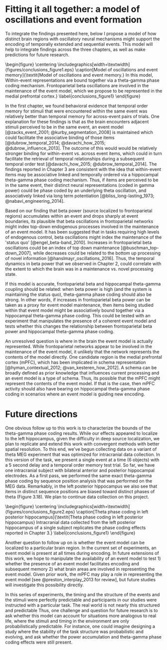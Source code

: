# Fitting it all together: a model of oscillations and event formation

To integrate the findings presented here, below I propose a model of how distinct brain regions with oscillatory neural mechanisms might support the encoding of temporally extended and sequential events. This model will help to integrate findings across the three chapters, as well as make predictions for future research.

\begin{figure}
  \centering
  \includegraphics[width=\textwidth]{figures/conclusions_figure1.eps}
  \caption[Model of oscillations and event memory]{\textit{Model of oscillations and event memory.} In this model, Within-event representations are bound together via a theta-gamma phase coding mechanism.  Frontoparietal beta oscillations are involved in the maintenance of the event model, which we propose to be represented in the medial prefrontal cortex.}
  \label{conclusions_figure1}
\end{figure}

In the first chapter, we found behavioral evidence that temporal order memory for stimuli that were encountered within the same event was relatively better than temporal memory for across-event pairs of trials. One explanation for these findings is that as the brain encounters adjacent stimuli perceived to be in the same event, an event model [@zacks_event_2001; @kurby_segmentation_2008] is maintained which could facilitate the associative binding of those items [@dubrow_temporal_2014; @davachi_how_2015; @dubrow_influence_2013]. The outcome of this would would be relatively stronger binding for within-event vs. across event items, which could in turn facilitate the retrieval of temporal relationships during a subsequent temporal order test [@davachi_how_2015; @dubrow_temporal_2014]. The findings reported in Chapter 3 are consistent with the idea that within-event items may be associative linked and temporally ordered via a hippocampal theta-gamma phase coding mechanism.  Thus, if items are perceived to be in the same event, their distinct neural representations (coded in gamma power) could be phase coded by an underlying theta oscillation, and associatively linked via long term potentiation [@bliss_long-lasting_1973; @nabavi_engineering_2014].

Based on our finding that beta power (source localized to frontoparietal regions) accumulates within an event and drops sharply at event boundaries, its plausible that beta oscillations in frontoparietal networks might index top-down endogenous processes involved in the maintenance of an event model.  It has been suggested that in tasks requiring high levels of endogenous control, beta oscillations might index the maintenance of the 'status quo' [@engel_beta-band_2010].  Increases in frontoparietal beta oscillations could be an index of top down maintenance [@buschman_top-down_2007], while decreases could be related to the bottom up processing of novel information [@hanslmayr_oscillations_2016]. Thus, the temporal dynamics in beta power that we observed in Chapter 2, could correlate with the extent to which the brain was in a maintenance vs. novel processing state.

If this model is accurate, frontoparietal beta and hippocampal theta-gamma coupling should be related: when beta power is high (and the system is maintaining the status quo), theta-gamma phase coding should also be strong.  In other words, if increases in frontoparietal beta power can be taken as a proxy for event model maintenance, then items being studied within that event model might be associatively bound together via a hippocampal theta-gamma phase coding.  This could be tested with an experiment that manipulates the presence of a coherent event model and tests whether this changes the relationship between frontoparietal beta power and hippocampal theta-gamma phase coding.

An unresolved question is where in the brain the event model is actually represented. While frontoparietal networks appear to be involved in the maintenance of the event model, it unlikely that the network represents the contents of the model directly.  One candidate region is the medial prefrontal cortex (mPFC), which has been implicated in schema representation [@hyman_contextual_2012; @van_kesteren_how_2012]. A schema can be broadly defined as prior knowledge that influences current processing and an event model is a type of schema.  Thus, its possible that the mPFC might represent the contents of the event model.  If that is the case, then mPFC activity should also have bearing on hippocampal theta-gamma phase coding in scenarios where an event model is guiding new encoding.

# Future directions

One obvious follow up to this work is to characterize the bounds of the theta-gamma phase coding results.  While our effects appeared to localize to the left hippocampus, given the difficulty in deep source localization, we plan to replicate and extend this work with convergent methods with better spatial resolution.  To this end, we've begun collecting data on a variant of theta MEG experiment that was optimized for intracranial data collection. In this version of the task, we present a single event at a time (6 objects) with a 5 second delay and a temporal order memory test trial. So far, we have one intracranial subject with bilateral anterior and posterior hippocampal electrodes.  As a first pass, we performed the same exact theta-gamma phase coding by sequence position analysis that was performed on the MEG data.  Remarkably, in the left posterior hippocampus we also see that items in distinct sequence positions are biased toward distinct phases of theta (Figure 3.18). We plan to continue data collection on this project.

\begin{figure}
  \centering
  \includegraphics[width=\textwidth]{figures/conclusions_figure2.eps}
  \caption[Theta phase coding in left posterior hippocampus]{\textit{Theta phase coding in left posterior hippocampus} Intracranial data collected from the left posterior hippocampus of a single subject replicates the phase coding effects reported in Chapter 3.}
  \label{conclusions_figure1}
\end{figure}

Another question to follow up on is whether the event model can be localized to a particular brain region.  In the current set of experiments, an event model is present at all times during encoding.  In future extensions of this work, we hope to manipulate the availability of an event model to test 1) whether the presence of an event model facilitates encoding and subsequent memory 2) what brain areas are involved in representing the event model.  Given prior work, the mPFC may play a role in representing the event model [see @preston_interplay_2013 for review], but future studies will investigate this possibility directly.

In this series of experiments, the timing and the structure of the events and the stimuli were perfectly predictable and participants in our studies were instructed with a particular task. The real world is not nearly this structured and predictable  Thus, one challenge and question for future research is to ask whether this model can account for situations more analogous to real life, where the stimuli and timing in the environment are only probabilistically predictable.  For instance, one could imagine designing a study where the stability of the task structure was probabilistic and evolving, and ask whether the power accumulation and theta-gamma phase coding effects were still present.

  

